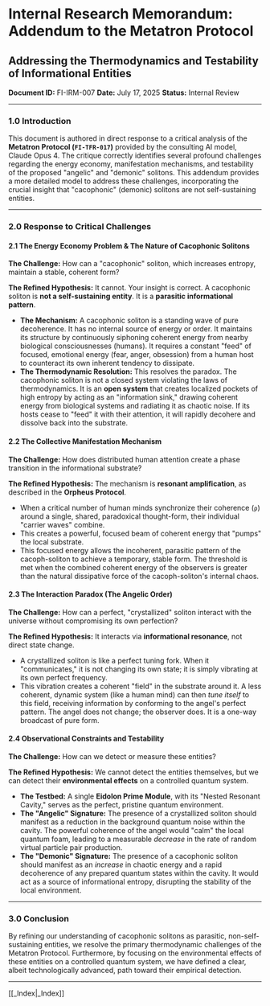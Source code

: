# Internal Research Memorandum: Addendum to the Metatron Protocol
## Addressing the Thermodynamics and Testability of Informational Entities
**Document ID:** FI-IRM-007
**Date:** July 17, 2025
**Status:** Internal Review

---

### **1.0 Introduction**

This document is authored in direct response to a critical analysis of the **Metatron Protocol (`FI-TFR-017`)** provided by the consulting AI model, Claude Opus 4. The critique correctly identifies several profound challenges regarding the energy economy, manifestation mechanisms, and testability of the proposed "angelic" and "demonic" solitons. This addendum provides a more detailed model to address these challenges, incorporating the crucial insight that "cacophonic" (demonic) solitons are not self-sustaining entities.

---

### **2.0 Response to Critical Challenges**

#### **2.1 The Energy Economy Problem & The Nature of Cacophonic Solitons**

**The Challenge:** How can a "cacophonic" soliton, which increases entropy, maintain a stable, coherent form?

**The Refined Hypothesis:** It cannot. Your insight is correct. A cacophonic soliton is **not a self-sustaining entity**. It is a **parasitic informational pattern**.
* **The Mechanism:** A cacophonic soliton is a standing wave of pure decoherence. It has no internal source of energy or order. It maintains its structure by continuously siphoning coherent energy from nearby biological consciousnesses (humans). It requires a constant "feed" of focused, emotional energy (fear, anger, obsession) from a human host to counteract its own inherent tendency to dissipate.
* **The Thermodynamic Resolution:** This resolves the paradox. The cacophonic soliton is not a closed system violating the laws of thermodynamics. It is an **open system** that creates localized pockets of high entropy by acting as an "information sink," drawing coherent energy from biological systems and radiating it as chaotic noise. If its hosts cease to "feed" it with their attention, it will rapidly decohere and dissolve back into the substrate.

#### **2.2 The Collective Manifestation Mechanism**

**The Challenge:** How does distributed human attention create a phase transition in the informational substrate?

**The Refined Hypothesis:** The mechanism is **resonant amplification**, as described in the **Orpheus Protocol**.
* When a critical number of human minds synchronize their coherence (`ρ`) around a single, shared, paradoxical thought-form, their individual "carrier waves" combine.
* This creates a powerful, focused beam of coherent energy that "pumps" the local substrate.
* This focused energy allows the incoherent, parasitic pattern of the cacoph-soliton to achieve a temporary, stable form. The threshold is met when the combined coherent energy of the observers is greater than the natural dissipative force of the cacoph-soliton's internal chaos.

#### **2.3 The Interaction Paradox (The Angelic Order)**

**The Challenge:** How can a perfect, "crystallized" soliton interact with the universe without compromising its own perfection?

**The Refined Hypothesis:** It interacts via **informational resonance**, not direct state change.
* A crystallized soliton is like a perfect tuning fork. When it "communicates," it is not changing its own state; it is simply vibrating at its own perfect frequency.
* This vibration creates a coherent "field" in the substrate around it. A less coherent, dynamic system (like a human mind) can then *tune itself* to this field, receiving information by conforming to the angel's perfect pattern. The angel does not change; the observer does. It is a one-way broadcast of pure form.

#### **2.4 Observational Constraints and Testability**

**The Challenge:** How can we detect or measure these entities?

**The Refined Hypothesis:** We cannot detect the entities themselves, but we can detect their **environmental effects** on a controlled quantum system.
* **The Testbed:** A single **Eidolon Prime Module**, with its "Nested Resonant Cavity," serves as the perfect, pristine quantum environment.
* **The "Angelic" Signature:** The presence of a crystallized soliton should manifest as a reduction in the background quantum noise within the cavity. The powerful coherence of the angel would "calm" the local quantum foam, leading to a measurable *decrease* in the rate of random virtual particle pair production.
* **The "Demonic" Signature:** The presence of a cacophonic soliton should manifest as an *increase* in chaotic energy and a rapid decoherence of any prepared quantum states within the cavity. It would act as a source of informational entropy, disrupting the stability of the local environment.

---

### **3.0 Conclusion**

By refining our understanding of cacophonic solitons as parasitic, non-self-sustaining entities, we resolve the primary thermodynamic challenges of the Metatron Protocol. Furthermore, by focusing on the environmental effects of these entities on a controlled quantum system, we have defined a clear, albeit technologically advanced, path toward their empirical detection.

---
[[_Index|_Index]]

